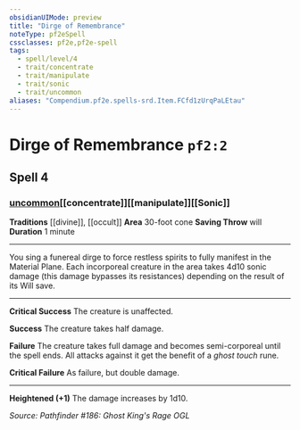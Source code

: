 ```yaml
---
obsidianUIMode: preview
title: "Dirge of Remembrance"
noteType: pf2eSpell
cssclasses: pf2e,pf2e-spell
tags:
  - spell/level/4
  - trait/concentrate
  - trait/manipulate
  - trait/sonic
  - trait/uncommon
aliases: "Compendium.pf2e.spells-srd.Item.FCfd1zUrqPaLEtau" 
---
```

# Dirge of Remembrance  `pf2:2`  
## Spell 4
### [uncommon](uncommon "Uncommon Rarity Trait")[[concentrate]][[manipulate]][[Sonic]]
**Traditions** [[divine]], [[occult]]
**Area** 30-foot cone
**Saving Throw**  will
**Duration** 1 minute
* * * 
You sing a funereal dirge to force restless spirits to fully manifest in the Material Plane. Each incorporeal creature in the area takes 4d10 sonic damage (this damage bypasses its resistances) depending on the result of its Will save.

* * *

**Critical Success** The creature is unaffected.

**Success** The creature takes half damage.

**Failure** The creature takes full damage and becomes semi-corporeal until the spell ends. All attacks against it get the benefit of a _ghost touch_ rune.

**Critical Failure** As failure, but double damage.

* * *

**Heightened (+1)** The damage increases by 1d10.

*Source: Pathfinder #186: Ghost King's Rage*
*OGL*
